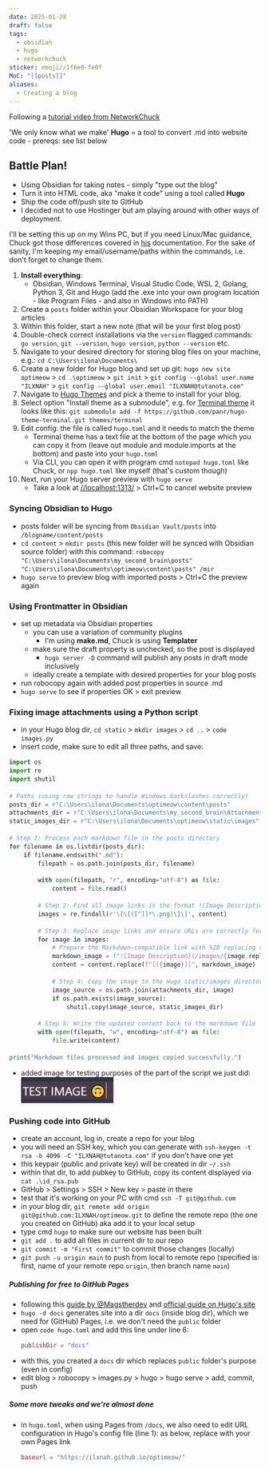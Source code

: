 ```yaml
---
date: 2025-01-28
draft: false
tags:
  - obsidian
  - hugo
  - networkchuck
sticker: emoji//1f6e0-fe0f
MoC: "[[posts]]"
aliases:
  - Creating a blog
---
```

Following a [tutorial video from NetworkChuck](https://www.youtube.com/watch?v=dnE7c0ELEH8)

'We only know what we make'
**Hugo** = a tool to convert .md into website code
	- prereqs: see list below
## Battle Plan!
- Using Obsidian for taking notes - simply "type out the blog"
- Turn it into HTML code, aka "make it code" using a tool called **Hugo**
- Ship the code off/push site to GitHub
- I decided not to use Hostinger but am playing around with other ways of deployment.

I'll be setting this up on my Wins PC, but if you need Linux/Mac guidance, Chuck got those differences covered in [his](https://blog.networkchuck.com/posts/my-insane-blog-pipeline/) documentation. For the sake of sanity, I'm keeping my email/username/paths within the commands, i.e. don't forget to change them. 
1. **Install everything**: 
	- Obsidian, Windows Terminal, Visual Studio Code, WSL 2, Golang, Python 3, Git and Hugo (add the .exe into your own program location - like Program Files - and also in Windows into PATH)
2.  Create a `posts` folder within your Obsidian Workspace for your blog articles
3. Within this folder, start a new note (that will be your first blog post)
4. Double-check correct installations via the `version` flagged commands:
  `go version`, `git --version`, `hugo version`, `python --version` etc.
5. Navigate to your desired directory for storing blog files on your machine, e.g.: `cd C:\Users\ilona\Documents\`
6. Create a new folder for Hugo blog and set up git: `hugo new site optimeow` > `cd .\optimeow` > `git init` > `git config --global user.name "ILXNAH"` > `git config --global user.email "ILXNAH@tutanota.com"`
7. Navigate to [Hugo Themes](https://themes.gohugo.io/) and pick a theme to install for your blog.
8. Select option "Install theme as a submodule", e.g. for [Terminal theme](https://themes.gohugo.io/themes/hugo-theme-terminal/) it looks like this:
  `git submodule add -f https://github.com/panr/hugo-theme-terminal.git themes/terminal`
9. Edit config: the file is called `hugo.toml` and it needs to match the theme
	- Terminal theme has a text file at the bottom of the page which you can copy it from (leave out module and module.imports at the bottom) and paste into your `hugo.toml`
	- Via CLI, you can open it with program cmd `notepad hugo.toml` like Chuck, or `npp hugo.toml` like myself (that's custom though)
10. Next, run your Hugo server preview with `hugo serve`
	- Take a look at [//localhost:1313/](//localhost:1313/) > Ctrl+C to cancel website preview
### Syncing Obsidian to Hugo
- posts folder will be syncing from `Obsidian Vault/posts` into `/blogname/content/posts`
- `cd content` > `mkdir posts` (this new folder will be synced with Obsidian source folder) with this command: `robocopy "C:\Users\ilona\Documents\my_second_brain\posts" "C:\Users\ilona\Documents\optimeow\content\posts" /mir`
- `hugo serve` to preview blog with imported posts > Ctrl+C the preview again
### Using Frontmatter in Obsidian
- set up metadata via Obsidian properties
	- you can use a variation of community plugins
		- I'm using **make.md**, Chuck is using **Templater**
	- make sure the draft property is unchecked, so the post is displayed
		- `hugo server -D` command will publish any posts in draft mode inclusively
	- ideally create a template with desired properties for your blog posts
- run robocopy again with added post properties in source .md
- `hugo serve` to see if properties OK > exit preview
### Fixing image attachments using a Python script
- in your Hugo blog dir, `cd static` > `mkdir images` > `cd ..` > `code images.py`
- insert code, make sure to edit all three paths, and save:
```python
import os
import re
import shutil

# Paths (using raw strings to handle Windows backslashes correctly)
posts_dir = r"C:\Users\ilona\Documents\optimeow\content\posts"
attachments_dir = r"C:\Users\ilona\Documents\my_second_brain\Attachments"
static_images_dir = r"C:\Users\ilona\Documents\optimeow\static\images"

# Step 1: Process each markdown file in the posts directory
for filename in os.listdir(posts_dir):
    if filename.endswith(".md"):
        filepath = os.path.join(posts_dir, filename)

        with open(filepath, "r", encoding="utf-8") as file:
            content = file.read()

        # Step 2: Find all image links in the format ![Image Description](/images/Pasted%20image%20...%20.png)
        images = re.findall(r'\[\[([^]]*\.png)\]\]', content)

        # Step 3: Replace image links and ensure URLs are correctly formatted
        for image in images:
            # Prepare the Markdown-compatible link with %20 replacing spaces
            markdown_image = f"![Image Description](/images/{image.replace(' ', '%20')})"
            content = content.replace(f"[[{image}]]", markdown_image)

            # Step 4: Copy the image to the Hugo static/images directory if it exists
            image_source = os.path.join(attachments_dir, image)
            if os.path.exists(image_source):
                shutil.copy(image_source, static_images_dir)

        # Step 5: Write the updated content back to the markdown file
        with open(filepath, "w", encoding="utf-8") as file:
            file.write(content)

print("Markdown files processed and images copied successfully.")
```

- added image for testing purposes of the part of the script we just did:
	![Image Description](/images/Pasted%20image%2020250131130510.png)
### Pushing code into GitHub
- create an account, log in, create a repo for your blog 
- you will need an SSH key, which you can generate with `ssh-keygen -t rsa -b 4096 -C "ILXNAH@tutanota.com"` if you don't have one yet
- this keypair (public and private key) will be created in dir `~/.ssh`
- within that dir, to add pubkey to GitHub, copy its content displayed via `cat .\id_rsa.pub`
- GitHub > Settings > SSH > New key > paste in there
- test that it's working on your PC with cmd `ssh -T git@github.com`
- in your blog dir, `git remote add origin git@github.com:ILXNAH/optimeow.git` to define the remote repo (the one you created on GitHub) aka add it to your local setup
- type cmd `hugo` to make sure our website has been built
- `git add .` to add all files in current dir to our repo
- `git commit -m "First commit"` to commit those changes (locally)
- `git push -u origin main` to push from local to remote repo
	(specified is: first, name of your remote repo `origin`, then branch name `main`)
##### Publishing for free to GitHub Pages 
- following this [guide by @Magstherdev](https://medium.com/@magstherdev/github-pages-hugo-86ae6bcbadd) and [official guide on Hugo's site](https://gohugo.io/hosting-and-deployment/hosting-on-github/)
- `hugo -d docs` generates site into a dir `docs` (inside blog dir), which we need for (GitHub) Pages, i.e. we don't need the `public` folder
- open `code hugo.toml` and add this line under line 6:
  ```hugo.toml
  publishDir = "docs"
  ```
- with this, you created a `docs` dir which replaces `public` folder's purpose (even in config)
- edit blog > robocopy > images.py > hugo > hugo serve > add, commit, push
##### Some more tweaks and we're almost done
- in `hugo.toml`, when using Pages from `/docs`, we also need to edit URL configuration in Hugo's config file (line 1): as below, replace with your own Pages link
	```hugo.toml
	baseurl = "https://ilxnah.github.io/optimeow/"
	```